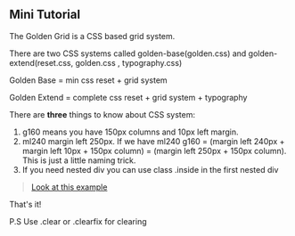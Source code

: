 ## Mini Tutorial ##

The Golden Grid is a CSS based grid system.

There are two CSS systems called golden-base(golden.css) and golden-extend(reset.css,  golden.css , typography.css)

Golden Base = min css reset + grid system

Golden Extend = complete css reset + grid system + typography

There are **three** things to know about CSS system:

  1. g160 means you have 150px columns and 10px left margin.
  1. ml240 margin left 250px. If we have ml240 g160 = (margin left 240px + margin left 10px + 150px column) = (margin left 250px + 150px column). This is just a little naming trick.
  1. If you need nested div you can use class .inside in the first nested div

> [Look at this example](http://www.allapis.com/The-Golden-Grid/golden5.html)


That's it!

P.S Use .clear or .clearfix for clearing
